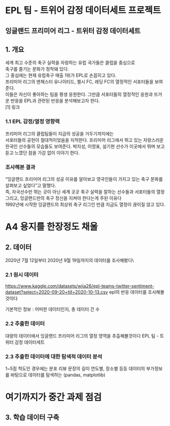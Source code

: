 # EPL 팀 - 트위어 감정 데이터세트 프로젝트

## 잉글랜드 프리미어 리그 - 트위터 감정 데이터세트

## 1. 개요
세계 최고 수준의 축구 실력을 자랑하는 유럽 국가들은 클럽을 중심으로 \
축구를 즐기는 문화가 정착돼 있다.\
그 중심에는 현재 유럽축구 매출 1위가 EPL로 손꼽히고 있다. \
프리미어 리그의 맨체스터 유나이티드, 첼시 FC, 레딩 FC의 열정적인 서포터들을 보여준다.\
이들은 자신이 좋아하는 팀을 평생 응원한다.
그만큼 서포터들의 열정적인 응원과 뜨거운 반응을 EPL과 관련된 반응을 분석해보고자 한다.\
[1] 링크

### 1.1 EPL 감정/열정 영향력
프리미어 리그의 클럽팀들이 지금의 성공을 거두기까지에는 \
서포터들의 공헌이 절대적이었음을 지적한다. 프리미어 리그에서 뛰고 있는 자랑스러운\
한국인 선수들의 모습들도 보여준다. 박지성, 이영표, 설기현 선수가 이곳에서 뛰며 보고\
듣고 느꼈던 점을 가감 없이 이야기 한다. 
### 조사해본 결과
“잉글랜드 프리미어 리그의 성공 이유를 알아보고 영국인들이 가지고 있는 축구 문화를 살펴보고 싶었다”고 말했다.\
즉, 자국선수만 뛰는 곳이 아닌 세계 곳곳 축구 실력을 잘하는 선수들과 서포터들의 열정 그리고,
잉글랜드만의 축구 정신을 지켜야 한다는게 주된 이유다\
1992년에 시작한 잉글랜드의 최상위 축구 리그인 만큼 지금도 열정이 끊이질 않고 있다.

# A4 용지를 한장정도 채울 

## 2. 데이터
2020년 7월 12일부터 2020년 9월 19일까지의 데이터를 조사해봤다\


### 2.1 원시 데이터
 https://www.kaggle.com/datasets/wjia26/epl-teams-twitter-sentiment-dataset?select=2020-09-20+till+2020-10-13.csv
epl의 반응 데이터를 조사해볼것이다

기본적인 정보 : 어떠한 데이터인지, 총 데이터 건 수

### 2.2 추출한 데이터
대량의 데이터에서 잉글랜드 프리미어 리그의 열정 영역을 추출해볼것이다
EPL 팀 - 트위터 감정 데이터세트

### 2.3 추출한 데이터에 대한 탐색적 데이터 분석
1~5점 척도인 경우에는 분포
리뷰 문장의 길이
연도별, 장소별 등등 데이터의 부가정보를 바탕으로 데이터를 탐색하는 (pandas, matplotlib)
# 여기까지가 중간 과제 점검


## 3. 학습 데이터 구축
